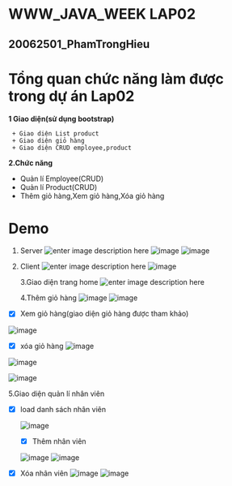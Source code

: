 # WWW_JAVA_WEEK LAP02
## 20062501_PhamTrongHieu

# Tổng quan chức năng làm được trong dự án Lap02
  **1 Giao diện(sử dụng bootstrap)**
  
	 + Giao diện List product
	 + Giao diện giỏ hàng
	 + Giao diện CRUD employee,product
	 
 **2.Chức năng**

   + Quản lí Employee(CRUD)
   + Quản lí Product(CRUD)
   + Thêm giỏ hàng,Xem giỏ hàng,Xóa giỏ hàng
   
 
# Demo

 1. Server
    ![enter image description here](https://github-production-user-asset-6210df.s3.amazonaws.com/109363404/283657921-3279c631-b1f1-4620-ac1b-72e708142f9e.png)
    ![image](https://github.com/phamtronghieu2002/WWW_JAVA_WEEK02/assets/109363404/c60ec8bc-0b70-4199-ad2e-de8984842b25)
    ![image](https://github.com/phamtronghieu2002/WWW_JAVA_WEEK02/assets/109363404/a537b7ae-c8cb-4c01-93d0-8708c20c174c)


 3. Client
	 ![enter image description here](https://github.com/phamtronghieu2002/WWW_JAVA_WEEK02/assets/109363404/34274553-bfbd-4209-b67a-4cedeb3d431e)
    ![image](https://github.com/phamtronghieu2002/WWW_JAVA_WEEK02/assets/109363404/8d82ed2d-a132-4f93-aab5-57d6c11b9558)

	 3.Giao diện  trang home
![enter image description here](https://github.com/phamtronghieu2002/WWW_JAVA_WEEK02/assets/109363404/1a23c0be-c8db-45f6-bc15-47bc2ce4e1de)

     4.Thêm giỏ hàng
	 ![image](https://github.com/phamtronghieu2002/WWW_JAVA_WEEK02/assets/109363404/fd6dd54b-62b8-4286-91a9-e3032725acc7)
	 ![image](https://github.com/phamtronghieu2002/WWW_JAVA_WEEK02/assets/109363404/64daeb7c-2d0c-4246-81b2-205eafc9da49)
   
   + [x] Xem giỏ hàng(giao diện giỏ hàng được tham khảo)

  ![image](https://github.com/phamtronghieu2002/WWW_JAVA_WEEK02/assets/109363404/c4db36bd-44b2-4747-ac13-7be312899a41)
  
+ [x] xóa giỏ hàng
 ![image](https://github.com/phamtronghieu2002/WWW_JAVA_WEEK02/assets/109363404/10400011-b8f3-4168-9265-1e71151d71f3)

![image](https://github.com/phamtronghieu2002/WWW_JAVA_WEEK02/assets/109363404/9807ddae-8f3a-44e4-8b78-0d55cea25027)

![image](https://github.com/phamtronghieu2002/WWW_JAVA_WEEK02/assets/109363404/c747e2fc-79a3-43df-8d40-a8c926001c5a)
   

   5.Giao diện quản lí nhân viên
	   

+ [x] load danh sách nhân viên

   ![image](https://github.com/phamtronghieu2002/WWW_JAVA_WEEK02/assets/109363404/5d415e14-6343-4eeb-8486-8b4c09b15858)
			 

	 + [x] Thêm nhân viên

     ![image](https://github.com/phamtronghieu2002/WWW_JAVA_WEEK02/assets/109363404/6de15729-5c13-42a0-b54b-9710c59f3b01)
     ![image](https://github.com/phamtronghieu2002/WWW_JAVA_WEEK02/assets/109363404/08aad4f0-44c7-4889-96d0-47918e68d80a)
     

 + [x] Xóa nhân viên
	 ![image](https://github.com/phamtronghieu2002/WWW_JAVA_WEEK02/assets/109363404/981f86c3-5f9a-4678-92df-e06ee15a6c06)
	 ![image](https://github.com/phamtronghieu2002/WWW_JAVA_WEEK02/assets/109363404/78650747-1fc6-4a88-9dc5-2c0329d2226d)
	
	 












